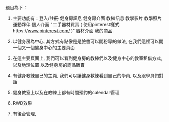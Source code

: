 題目為下：

1.  主要功能有：登入/註冊 健身房訊息 健身房介面 教練訊息 教學影片 教學照片 運動夥伴 個人介面 "二手器材買賣 ( 使用pinterest樣式https://www.pinterest.com/ )" 器材介面 我的商品

2. 以健身房為中心, 其方式有點像是是臉書可以開粉專的做法, 在我們這裡可以開一個又一個健身中心的主要頁面

3. 在這主要頁面上, 我們可以看到健身房的教練們以及健身中心的教室租借方式, 以及地理位置
以及健身房的商品販賣

4. 有健身教練自己的主頁, 我們可以讓健身教練看到自己的學員, 以及跟學員們對話

5. 健身教室上以及在教練上都有時間預約的calendar管理

6. RWD效果

7. 有後台管理,
